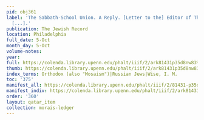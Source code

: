 ```yaml
---
pid: obj361
label: 'The Sabbath-School Union. A Reply. [Letter to the] Editor of The Jewish Record:
  [...].'
publication: The Jewish Record
location: Philadelphia
full_date: 5-Oct
month_day: 5-Oct
volume-notes:
year:
full: https://colenda.library.upenn.edu/phalt/iiif/2/ark81431p35d8nw83%2FSHA256E-s7150253--6fb466d84c0a12aea9881734d9e36a2eb30f14737f286c9a946dfac1bcca616c.jpeg/full/3500,/0/default.jpg
thumb: https://colenda.library.upenn.edu/phalt/iiif/2/ark81431p35d8nw83%2FSHA256E-s7150253--6fb466d84c0a12aea9881734d9e36a2eb30f14737f286c9a946dfac1bcca616c.jpeg/full/!200,200/0/default.jpg
index_terms: Orthodox (also "Mosaism")|Russian Jews|Wise, I. M.
toc: '375'
manifest_all: https://colenda.library.upenn.edu/phalt/iiif/2/81431-p35d8nw83/manifest
manifest_indiv: https://colenda.library.upenn.edu/phalt/iiif/2/ark81431p35d8nw83%2FSHA256E-s7150253--6fb466d84c0a12aea9881734d9e36a2eb30f14737f286c9a946dfac1bcca616c.jpeg
order: '360'
layout: qatar_item
collection: morais-ledger
---
```

